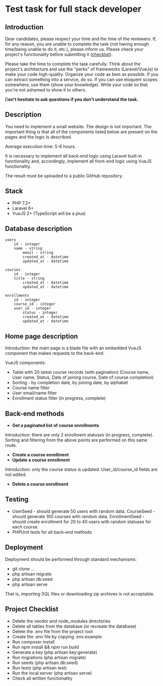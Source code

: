 # Test task for full stack developer

## Introduction

Dear candidates, please respect your time and the time of the reviewers. If, for any reason, you are unable to complete the task (not having enough time/being unable to do it, etc.), please inform us. Please check your project's functionality before submitting it ([checklist](https://www.notion.so/Test-task-for-full-stack-developer-53fd356b9e89499abe8d48cdbec427b6)).

Please take the time to complete the task carefully. Think about the project's architecture and use the "perks" of frameworks (Laravel/VueJs) to make your code high-quality. Organize your code as best as possible. If you can extract something into a service, do so. If you can use eloquent scopes somewhere, use them (show your knowledge). Write your code so that you're not ashamed to show it to others.

D**on't hesitate to ask questions if you don't understand the task.**

## Description

You need to implement a small website. The design is not important. The important thing is that all of the components listed below are present on the pages and the logic is described.

Average execution time: 5-6 hours.

It is necessary to implement all back-end logic using Laravel built-in functionality and, accordingly, implement all front-end logic using VueJS functionality.

The result must be uploaded to a public GitHub repository.

## Stack

- PHP 7.2+
- Laravel 6+
- VueJS 2+ (TypeScript will be a plus)

## Database description

```
users
    id - integer
    name - string
		email - string
		created_at - datetime
		updated_at - datetime

courses
    id - integer
    title - string
		created_at - datetime
		updated_at - datetime

enrollments
    id - integer
    course_id - integer
    user_id - integer
		status - integer
		created_at - datetime
		updated_at - datetime

```

## Home page description

Introduction: the main page is a blade file with an embedded VueJS component that makes requests to the back-end.

VueJS components:

- Table with 20 latest course records (with pagination) (Course name, User name, Status, Date of joining course, Date of course completion)
- Sorting - by completion date, by joining date, by alphabet
- Course name filter
- User email/name filter
- Enrollment status filter (in progress, complete)

## Back-end methods

- **Get a paginated list of course enrollments**

Introduction: there are only 2 enrollment statuses (in progress, complete). Sorting and filtering from the above points are performed on this same route.

- **Create a course enrollment**
- **Update a course enrollment**

Introduction: only the course status is updated. User_id/course_id fields are not edited.

- **Delete a course enrollment**

## Testing

- UserSeed - should generate 50 users with random data. CourseSeed - should generate 100 courses with random data. EnrollmentSeed - should create enrollment for 20 to 40 users with random statuses for each course.
- PHPUnit tests for all back-end methods

## Deployment

Deployment should be performed through standard mechanisms:

- git clone ...
- php artisan migrate
- php artisan db:seed
- php artisan serve

That is, importing SQL files or downloading zip archives is not acceptable.

## Project Checklist

- Delete the vendor and node_modules directories
- Delete all tables from the database (or recreate the database)
- Delete the .env file from the project root
- Create the .env file by copying .env.example
- Run composer install
- Run npm install && npm run build
- Generate a key (php artisan key:generate)
- Run migrations (php artisan migrate)
- Run seeds (php artisan db:seed)
- Run tests (php artisan test)
- Run the local server (php artisan serve)
- Check all written functionality